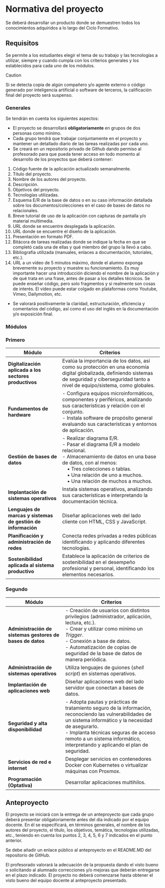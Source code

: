 # Normativa del proyecto

Se deberá desarrollar un producto donde se demuestren todos los conocimientos adquiridos a lo largo del Ciclo Formativo. 

## Requisitos

Se permite a los estudiantes elegir el tema de su trabajo y las tecnologías a utilizar, siempre y cuando cumpla con los criterios generales y los establecidos para cada uno de los módulos.

> [!CAUTION]
> Si se detecta copia de algún compañero y/o agente externo o código generado por inteligencia artificial o software de terceros, la calificación final del proyecto será suspenso.

### Generales
Se tendrán en cuenta los siguientes aspectos:
- El proyecto se desarrollará **obligatoriamente** en grupos de dos personas como mínimo.
- Cada grupo tendrá que trabajar conjuntamente en el proyecto y mantener un detallado diario de las tareas realizadas por cada uno.
- Se creará en un repositorio privado de Github dando permiso al profesorado para que pueda tener acceso en todo momento al desarrollo de los proyectos que deberá contener:
1. Código fuente de la aplicación actualizado semanalmente.
2. Título del proyecto.
3. Nombre de los autores del proyecto.
4. Descripción.
5. Objetivos del proyecto.
6. Tecnologías utilizadas.
7. Esquema E/R de la base de datos o en su caso información detallada sobre los documentos/colecciones en el caso de bases de datos no relacionales.
8. Breve tutorial de uso de la aplicación con capturas de pantalla y/o material multimedia.
9. URL donde se encuentre desplegada la aplicación.
10. URL donde se encuentre el diseño de la aplicación.
11. Presentación en formato PDF.
12. Bitácora de tareas realizadas donde se indique la fecha en que se completó cada una de ellas y qué miembro del grupo la llevó a cabo.
13. Bibliografía utilizada (manuales, enlaces a documentación, tutoriales, etc.).
14. URL a un vídeo de 5 minutos máximo, donde el alumno exponga brevemente su proyecto y muestre su funcionamiento. Es muy importante hacer una introducción diciendo el nombre de la aplicación y de qué trata en una frase, antes de pasar a los detalles técnicos. Se puede enseñar código, pero solo fragmentos y si realmente son cosas de interés. El vídeo puede estar colgado en plataformas como Youtube, Vimeo, Dailymotion, etc.

- Se valorará positivamente la claridad, estructuración, eficiencia y comentarios del código, así como el uso del inglés en la documentación y/o exposición final.

### **Módulos**
### Primero

| Módulo | Criterios |
|--------|----------------------------------------|
| **Digitalización aplicada a los sectores productivos** | Evalúa la importancia de los datos, así como su protección en una economía digital globalizada, definiendo sistemas de seguridad y ciberseguridad tanto a nivel de equipo/sistema, como globales. |
| **Fundamentos de hardware** | - Configura equipos microinformáticos, componentes y periféricos, analizando sus características y relación con el conjunto.<br>- Instala software de propósito general evaluando sus características y entornos de aplicación. |
| **Gestión de bases de datos** | - Realizar diagrama E/R.<br>- Pasar el diagrama E/R a modelo relacional.<br>- Almacenamiento de datos en una base de datos, con al menos:<br> • Tres colecciones o tablas.<br> • Una relación de uno a muchos.<br> • Una relación de muchos a muchos. |
| **Implantación de sistemas operativos** | Instala sistemas operativos, analizando sus características e interpretando la documentación técnica. |
| **Lenguajes de marcas y sistemas de gestión de información** | Diseñar aplicaciones web del lado cliente con HTML, CSS y JavaScript. |
| **Planificación y administración de redes** | Conecta redes privadas a redes públicas identificando y aplicando diferentes tecnologías. |
| **Sostenibilidad aplicada al sistema productivo** | Establece la aplicación de criterios de sostenibilidad en el desempeño profesional y personal, identificando los elementos necesarios. |

### Segundo

| Módulo | Criterios |
|--------|----------------------------------------|
| **Administración de sistemas gestores de bases de datos** | - Creación de usuarios con distintos privilegios (administrador, aplicación, lectura, etc.).<br>- Crear y utilizar como mínimo un *Trigger*.<br>- Conexión a base de datos.<br>- Automatización de copias de seguridad de la base de datos de manera periódica. |
| **Administración de sistemas operativos** | Utiliza lenguajes de guiones (*shell script*) en sistemas operativos. |
| **Implantación de aplicaciones web** | Diseñar aplicaciones web del lado servidor que conectan a bases de datos. |
| **Seguridad y alta disponibilidad** | - Adopta pautas y prácticas de tratamiento seguro de la información, reconociendo las vulnerabilidades de un sistema informático y la necesidad de asegurarlo.<br>- Implanta técnicas seguras de acceso remoto a un sistema informático, interpretando y aplicando el plan de seguridad. |
| **Servicios de red e internet** | Desplegar servicios en contenedores Docker con Kubernetes o virtualizar máquinas con Proxmox. |
| **Programación (Optativa)** | Desarrollar aplicaciones multihilos. |


## Anteproyecto

El proyecto se iniciará con la entrega de un anteproyecto que cada grupo deberá presentar obligatoriamente antes del día indicado por el equipo docente. En él se especificará, en términos generales, el nombre de los autores del proyecto, el título, los objetivos, temática, tecnologías utilizadas, etc., teniendo en cuenta los puntos 2, 3, 4, 5, 6 y 7 indicados en el punto anterior.

Se debe añadir un enlace público al anteproyecto en el README.MD del repositorio de GitHub.

El profesorado valorará la adecuación de la propuesta dando el visto bueno o solicitando al alumnado correcciones y/o mejoras que deberán entregarse en el plazo indicado. El proyecto no deberá comenzarse hasta obtener el visto bueno del equipo docente al anteproyecto presentado.

